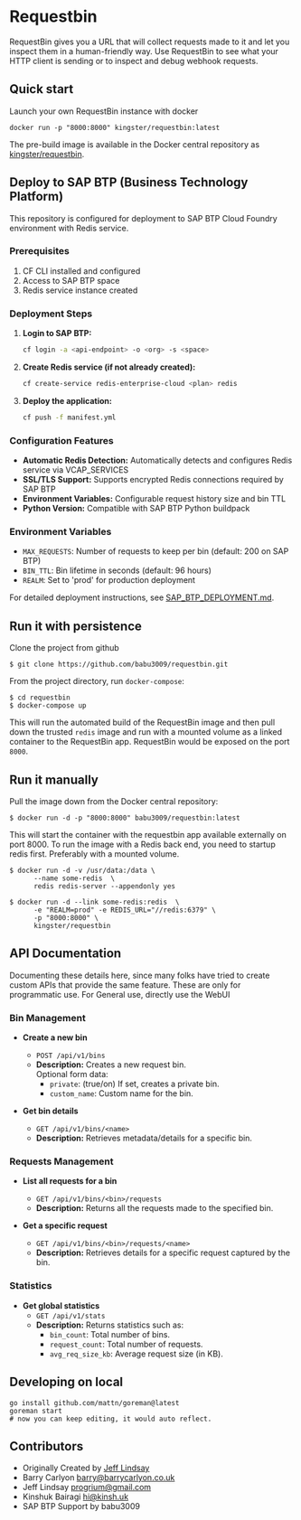 # Requestbin

RequestBin gives you a URL that will collect requests made to it and let you inspect them in a human-friendly way. Use RequestBin to see what your HTTP client is sending or to inspect and debug webhook requests.

## Quick start

Launch your own RequestBin instance with docker

```
docker run -p "8000:8000" kingster/requestbin:latest
```

The pre-build image is available in the Docker central repository as [kingster/requestbin](https://hub.docker.com/r/kingster/requestbin).  

## Deploy to SAP BTP (Business Technology Platform)

This repository is configured for deployment to SAP BTP Cloud Foundry environment with Redis service.

### Prerequisites
1. CF CLI installed and configured
2. Access to SAP BTP space
3. Redis service instance created

### Deployment Steps

1. **Login to SAP BTP:**
   ```bash
   cf login -a <api-endpoint> -o <org> -s <space>
   ```

2. **Create Redis service (if not already created):**
   ```bash
   cf create-service redis-enterprise-cloud <plan> redis
   ```

3. **Deploy the application:**
   ```bash
   cf push -f manifest.yml
   ```

### Configuration Features
- **Automatic Redis Detection:** Automatically detects and configures Redis service via VCAP_SERVICES
- **SSL/TLS Support:** Supports encrypted Redis connections required by SAP BTP
- **Environment Variables:** Configurable request history size and bin TTL
- **Python Version:** Compatible with SAP BTP Python buildpack

### Environment Variables
- `MAX_REQUESTS`: Number of requests to keep per bin (default: 200 on SAP BTP)
- `BIN_TTL`: Bin lifetime in seconds (default: 96 hours)
- `REALM`: Set to 'prod' for production deployment

For detailed deployment instructions, see [SAP_BTP_DEPLOYMENT.md](SAP_BTP_DEPLOYMENT.md).

## Run it with persistence

Clone the project from github

```
$ git clone https://github.com/babu3009/requestbin.git
```

From the project directory, run `docker-compose`:  

```
$ cd requestbin  
$ docker-compose up  
```  

This will run the automated build of the RequestBin image and then pull down the trusted `redis` image and run with a mounted volume as a linked container to the RequestBin app. RequestBin would be exposed on the port `8000`.  


## Run it manually  

Pull the image down from the Docker central repository:  

```
$ docker run -d -p "8000:8000" babu3009/requestbin:latest
```

This will start the container with the requestbin app available externally on port 8000.  To run the image with a Redis back end, you need to startup redis first. Preferably with a mounted volume.

```
$ docker run -d -v /usr/data:/data \
      --name some-redis  \
      redis redis-server --appendonly yes

$ docker run -d --link some-redis:redis  \
	  -e "REALM=prod" -e REDIS_URL="//redis:6379" \
	  -p "8000:8000" \
	  kingster/requestbin
```


## API Documentation

Documenting these details here, since many folks have tried to create custom APIs that provide the same feature. These are only for programmatic use. For General use, directly use the WebUI

### Bin Management

- **Create a new bin**
  - `POST /api/v1/bins`
  - **Description:** Creates a new request bin.  
    Optional form data:
    - `private`: (true/on) If set, creates a private bin.
    - `custom_name`: Custom name for the bin.

- **Get bin details**
  - `GET /api/v1/bins/<name>`
  - **Description:** Retrieves metadata/details for a specific bin.


### Requests Management

- **List all requests for a bin**
  - `GET /api/v1/bins/<bin>/requests`
  - **Description:** Returns all the requests made to the specified bin.

- **Get a specific request**
  - `GET /api/v1/bins/<bin>/requests/<name>`
  - **Description:** Retrieves details for a specific request captured by the bin.


### Statistics

- **Get global statistics**
  - `GET /api/v1/stats`
  - **Description:** Returns statistics such as:
    - `bin_count`: Total number of bins.
    - `request_count`: Total number of requests.
    - `avg_req_size_kb`: Average request size (in KB).


## Developing on local

```
go install github.com/mattn/goreman@latest
goreman start
# now you can keep editing, it would auto reflect.
```


Contributors
------------
 * Originally Created by [Jeff Lindsay](http://progrium.com)
 * Barry Carlyon <barry@barrycarlyon.co.uk>
 * Jeff Lindsay <progrium@gmail.com>
 * Kinshuk Bairagi <hi@kinsh.uk>
 * SAP BTP Support by babu3009
